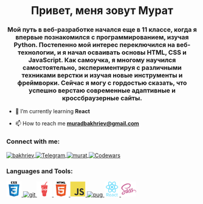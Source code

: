 <h1 align="center">Привет, меня зовут Мурат</h1>
<h3 align="center">Мой путь в веб-разработке начался еще в 11 классе, когда я впервые познакомился с программированием, изучая Python. Постепенно мой интерес переключился на веб-технологии, и я начал осваивать основы HTML, CSS и JavaScript. Как самоучка, я многому научился самостоятельно, экспериментируя с различными техниками верстки и изучая новые инструменты и фреймворки. Сейчас я могу с гордостью сказать, что успешно верстаю современные адаптивные и кроссбраузерные сайты.</h3>

- 🌱 I’m currently learning **React**

- 📫 How to reach me **muradbakhriev@gmail.com**

<h3 align="left">Connect with me:</h3>
<p align="left">
    <a href="https://codepen.io/bakhriev" target="_blank">
        <img align="center" src="https://raw.githubusercontent.com/rahuldkjain/github-profile-readme-generator/master/src/images/icons/Social/codepen.svg" alt="bakhriev" height="30" width="40" />
    </a>
    <a href="https://t.me/nfithr" target="_blank">
        <img align="center" src="https://upload.wikimedia.org/wikipedia/commons/5/5a/Telegram_2019_simple_logo.svg" alt="Telegram" height="30" width="40" />
    </a>
    <a href="https://www.leetcode.com/murat" target="_blank">
        <img align="center" src="https://raw.githubusercontent.com/rahuldkjain/github-profile-readme-generator/master/src/images/icons/Social/leet-code.svg" alt="murat" height="30" width="40" />
    </a>
    <a href="https://www.codewars.com/users/Murat_Bakhriev" target="_blank">
        <img align="center" src="https://upload.wikimedia.org/wikipedia/commons/6/6b/Codewars_logo.png" alt="Codewars" height="30" width="40" />
    </a>
</p>

<h3 align="left">Languages and Tools:</h3>
<p align="left">
    <a href="https://www.w3schools.com/css/" target="_blank" rel="noreferrer"> 
        <img src="https://raw.githubusercontent.com/devicons/devicon/master/icons/css3/css3-original-wordmark.svg" alt="css3" width="40" height="40"/> 
    </a> 
    <a href="https://git-scm.com/" target="_blank" rel="noreferrer"> 
        <img src="https://www.vectorlogo.zone/logos/git-scm/git-scm-icon.svg" alt="git" width="40" height="40"/> 
    </a> 
    <a href="https://gulpjs.com" target="_blank" rel="noreferrer"> 
        <img src="https://raw.githubusercontent.com/devicons/devicon/master/icons/gulp/gulp-plain.svg" alt="gulp" width="40" height="40"/> 
    </a> 
    <a href="https://www.w3.org/html/" target="_blank" rel="noreferrer"> 
        <img src="https://raw.githubusercontent.com/devicons/devicon/master/icons/html5/html5-original-wordmark.svg" alt="html5" width="40" height="40"/> 
    </a> 
    <a href="https://developer.mozilla.org/en-US/docs/Web/JavaScript" target="_blank" rel="noreferrer"> 
        <img src="https://raw.githubusercontent.com/devicons/devicon/master/icons/javascript/javascript-original.svg" alt="javascript" width="40" height="40"/> 
    </a> 
    <a href="https://pugjs.org" target="_blank" rel="noreferrer"> 
        <img src="https://cdn.worldvectorlogo.com/logos/pug.svg" alt="pug" width="40" height="40"/> 
    </a> 
    <a href="https://reactjs.org/" target="_blank" rel="noreferrer"> 
        <img src="https://raw.githubusercontent.com/devicons/devicon/master/icons/react/react-original-wordmark.svg" alt="react" width="40" height="40"/> 
    </a> 
    <a href="https://sass-lang.com" target="_blank" rel="noreferrer"> 
        <img src="https://raw.githubusercontent.com/devicons/devicon/master/icons/sass/sass-original.svg" alt="sass" width="40" height="40"/> 
    </a> 
</p>
